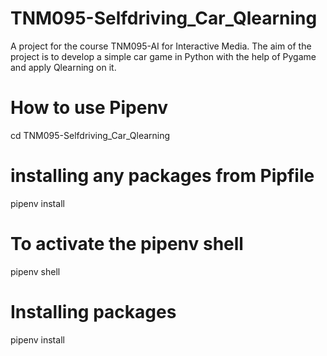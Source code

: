 # TNM095-Selfdriving_Car_Qlearning

A project for the course TNM095-AI for Interactive Media. The aim of the project is to develop a simple car game in Python with the help of Pygame and apply Qlearning on it.

# How to use Pipenv

cd TNM095-Selfdriving_Car_Qlearning

# installing any packages from Pipfile

pipenv install

# To activate the pipenv shell

pipenv shell

# Installing packages

pipenv install <package name>
